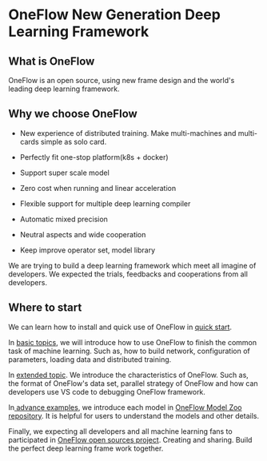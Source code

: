 # OneFlow New Generation Deep Learning Framework

## What is OneFlow
OneFlow is an open source, using new frame design and the world's leading deep learning framework.

## Why we choose OneFlow

* New experience of distributed training. Make multi-machines and multi-cards simple as solo card.

* Perfectly fit one-stop platform(k8s + docker)

* Support super scale model

* Zero cost when running and linear acceleration

* Flexible support for multiple deep learning compiler

* Automatic mixed precision

* Neutral aspects and wide cooperation

* Keep improve operator set, model library

We are trying to build a deep learning framework which meet all imagine of developers. We expected the trials, feedbacks and cooperations from all developers.

## Where to start

We can learn how to install and quick use of OneFlow in [quick start](build_ship/install.md).

In [basic topics](basics_topics/data_input.md), we will introduce how to use OneFlow to finish the common task of machine learning. Such as, how to build network, configuration of parameters, loading data and distributed training.

In [extended topic](extended_topics/job_function_define_call.md). We introduce the characteristics of OneFlow. Such as, the format of OneFlow's data set, parallel strategy of OneFlow and how can developers use VS code to debugging OneFlow framework.

In[ advance examples](adv_examples/resnet.md), we introduce each model in [OneFlow Model Zoo repository](https://github.com/Oneflow-Inc/OneFlow-Benchmark). It is helpful for users to understand the models and other details.

Finally, we expecting all developers and all machine learning fans to participated in [OneFlow open sources project](contribute/intro.md). Creating and sharing. Build the perfect deep learning frame work together.
